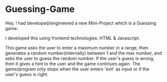 # Guessing-Game

Hey, I had developed/engineered a new Mini-Project which is a Guessing game.

I developed this using frontend technologies: HTML & Javascript.

This game asks the user to enter a maximum number in a range, then generates a random number(internally) between 1 and the max number, and asks the user to guess the random number. If the user's guess is wrong, then it gives a hint to the user and the game continues again.
The game/program only stops when the user enters 'exit' as input or if the user's guess is right.